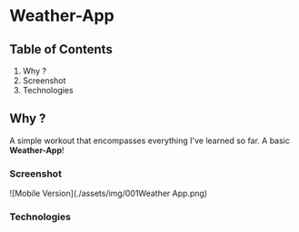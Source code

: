 # Weather-App

## Table of Contents
1. Why ?
2. Screenshot
3. Technologies

## Why ?
A simple workout that encompasses everything I've learned so far. A basic **Weather-App**!

### Screenshot
![Mobile Version](./assets/img/001Weather App.png)

### Technologies
